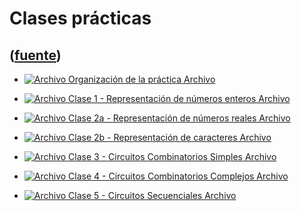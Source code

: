 # Clases prácticas
([fuente](https://campus.exactas.uba.ar/course/view.php?id=1058&section=3))
---
  - [ ![Archivo](https://campus.exactas.uba.ar/theme/image.php/magazine/core/1462913092/f/pdf) Organización de la práctica  Archivo  ](https://campus.exactas.uba.ar/mod/resource/view.php?id=57230)

  - [ ![Archivo](https://campus.exactas.uba.ar/theme/image.php/magazine/core/1462913092/f/pdf) Clase 1 - Representación de números enteros  Archivo  ](https://campus.exactas.uba.ar/mod/resource/view.php?id=57231)

  - [ ![Archivo](https://campus.exactas.uba.ar/theme/image.php/magazine/core/1462913092/f/pdf) Clase 2a - Representación de números reales  Archivo  ](https://campus.exactas.uba.ar/mod/resource/view.php?id=57358)

  - [ ![Archivo](https://campus.exactas.uba.ar/theme/image.php/magazine/core/1462913092/f/pdf) Clase 2b - Representación de caracteres  Archivo  ](https://campus.exactas.uba.ar/mod/resource/view.php?id=57359)

  - [ ![Archivo](https://campus.exactas.uba.ar/theme/image.php/magazine/core/1462913092/f/pdf) Clase 3 - Circuitos Combinatorios Simples  Archivo  ](https://campus.exactas.uba.ar/mod/resource/view.php?id=57719)

  - [ ![Archivo](https://campus.exactas.uba.ar/theme/image.php/magazine/core/1462913092/f/pdf) Clase 4 - Circuitos Combinatorios Complejos  Archivo  ](https://campus.exactas.uba.ar/mod/resource/view.php?id=57720)

  - [ ![Archivo](https://campus.exactas.uba.ar/theme/image.php/magazine/core/1462913092/f/pdf) Clase 5 - Circuitos Secuenciales  Archivo  ](https://campus.exactas.uba.ar/mod/resource/view.php?id=57721)

